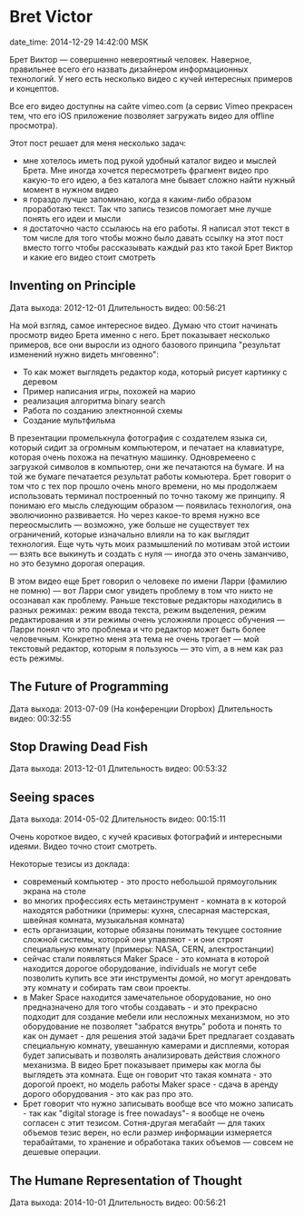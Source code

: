 # Bret Victor

date_time: 2014-12-29 14:42:00 MSK

Брет Виктор — совершенно невероятный человек. Наверное, правильнее всего его назвать дизайнером информационных технологий. У него есть несколько видео с кучей интересных примеров и концептов.

Все его видео доступны на сайте vimeo.com (а сервис Vimeo прекрасен тем, что его iOS приложение позволяет загружать видео для offline просмотра).

Этот пост решает для меня несколько задач:

 * мне хотелось иметь под рукой удобный каталог видео и мыслей Брета. Мне иногда хочется пересмотреть фрагмент видео про какую-то его идею, а без каталога мне бывает сложно найти нужный момент в нужном видео
 * я гораздо лучше запоминаю, когда я каким-либо образом проработаю текст. Так что запись тезисов помогает мне лучше понять его идеи и мысли
 * я достаточно часто ссылаюсь на его работы. Я написал этот текст в том числе для того чтобы можно было давать ссылку на этот пост вместо тогго чтобы рассказывать каждый раз кто такой Брет Виктор и какие его видео стоит смотреть

## Inventing on Principle

Дата выхода: 2012-12-01
Длительность видео: 00:56:21

На мой взгляд, самое интересное видео. Думаю что стоит начинать просмотр видео Брета именно с него. Брет показывает несколько примеров, все они выросли из одного базового принципа "результат изменений нужно видеть мнговенно":

 * То как может выглядеть редактор кода, который рисует картинку с деревом
 * Пример написания игры, похожей на марио
 * реализация алгоритма binary search
 * Работа по созданию электнонной схемы
 * Создание мультфильма

В презентации промелькнула фотография с создателем языка си, который сидит за огромным компьютером, и печатает на клавиатуре, которая очень похожа на печатную машинку. Одновремеено с загрузкой символов в компьютер, они же печатаются на бумаге. И на той же бумаге печатается результат работы комьютера. Брет говорит о том что с тех пор прошло очень много времени, но мы продолжаем использовать терминал построенный по точно такому же принципу. Я понимаю его мысль следующим образом — появилась технология, она эволючионно развивается. Но через какое-то время нужно все переосмыслить — возможно, уже больше не существует тех ограничений, которые изначально влияли на то как выглядит технология. Еще чуть чуть моих размышлений по мотивам этой истоии — взять все выкинуть и создать с нуля — иногда это очень заманчиво, но это безумно дорогая операция.

В этом видео еще Брет говорил о человеке по имени Ларри (фамилию не помню) — вот Ларри смог увидеть проблему в том что никто не осознавал как проблему. Раньше текстовые редакторы находились в разных режимах: режим ввода текста, режим выделения, режим редактирования и эти режимы очень усложняли процесс обучения — Ларри понял что это проблема и что редактор может быть более человечным. Конкретно меня эта тема не очень трогает — мой текстовый редактор, которым я пользуюсь — это vim, а в нем как раз есть режимы.

## The Future of Programming

Дата выхода: 2013-07-09 (На конференции Dropbox)
Длительность видео: 00:32:55

## Stop Drawing Dead Fish

Дата выхода: 2013-12-01
Длительность видео: 00:53:32

## Seeing spaces

Дата выхода: 2014-05-02
Длительность видео: 00:15:11

Очень короткое видео, с кучей красивых фотографий и интересными идеями. Видео точно стоит смотреть.

Некоторые тезисы из доклада:

 * современый компьютер - это просто небольшой прямоугольник экрана на столе
 * во многих профессиях есть метаинструмент - комната в к которой находятся работники (примеры: кухня, слесарная мастерская, швейная комната, музыкальная комната)
 * есть организации, которые обязаны понимать текущее состояние сложной системы, которой они упавляют - и они строят специальную комнату (примеры: NASA, CERN, алектростанции)
 * сейчас стали появляться Maker Space - это комната в которой находится дорогое оборудование,  individuals не могут себе позволить купить все эти инструменты домой, но могут арендовать эту комнату и собирать там свои проекты.
 * в Maker Space находится замечательное оборудование, но оно предназначено для того чтобы создавать - и это прекрасно подходит для создание мебели или несложных механизмом, но это оборудование не позволяет "забратся внутрь" робота и понять то как он думает - для решения этой задачи Брет предлагает создавать специальную комнату, увешанную камерами и дисплеями, которая будет записывать и позволять анализировать действия сложного механизма. В видео Брет показывает примеры как могла бы выглядеть эта комната. Еще он говорит что такая комната - это дорогой проект, но модель работы Maker space - сдача в аренду дорого оборудования - это как раз про это.
 * Брет говорит что нужно записывать вообще все что можно записать - так как "digital storage is free nowadays"- я вообще не очень согласен с этит тезисом. Сотня-другая мегабайт — для таких объемов тезис верен, но если размер информации измеряется терабайтами, то хранение и обработака таких объемов — совсем не дешевые операции.
 
## The Humane Representation of Thought

Дата выхода: 2014-10-01
Длительность видео: 00:56:21
